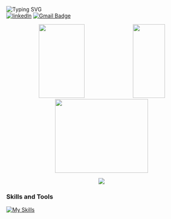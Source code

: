 ![Typing SVG](https://readme-typing-svg.herokuapp.com?font=Star+Jedi&duration=4000&pause=&color=159FF7&vCenter=true&repeat=false&random=false&width=435&lines=Hi...+I'm+Arthur.)
<br>
[![linkedln](https://img.shields.io/badge/LinkedIn-0077B5?style=for-the-badge&logo=linkedin&logoColor=white)](https://www.linkedin.com/in/arthur-henrique-pestana-schneider-46479626b/)
[![Gmail Badge](https://img.shields.io/badge/Gmail-D14836?style=for-the-badge&logo=gmail&logoColor=white&link=mailto:arthurschneider355@gmail.com)](mailto:arthurschneider355@gmail.com)

<div align="center">
 <img width="49%" height="195px" src="https://bad-apple-github-readme.vercel.app/api?username=arthurpestana&show_icons=true&theme=transparent"/>
 <img width="41%" height="195px" src="https://github-readme-mwendwa.vercel.app/api/top-langs/?username=arthurpestana&layout=compact&theme=transparent&hide_border=true&title_color=288CB8FF&text_color=00bfbf&bg_color=0d1117"/>
</div>

<div align="center">
 <img width="70%" height="195px" src="https://github-readme-streak-stats-blush.vercel.app/?user=arthurpestana&count_private=true&theme=transparent&hide_border=true&title_color=288CB8FF&icon_color=00bfbf&text_color=c9d1d9&bg_color=0d1117"/>
</div>

<p align="center">
     <img src="https://capsule-render.vercel.app/api?type=waving&color=gradient&height=100&section=footer"/>
</p>


### **Skills and Tools**  
[![My Skills](https://skills.thijs.gg/icons?i=html,css,tailwind,js,react,nodejs,git,github,vscode,python,mysql,linux,&perline=13)](#)
